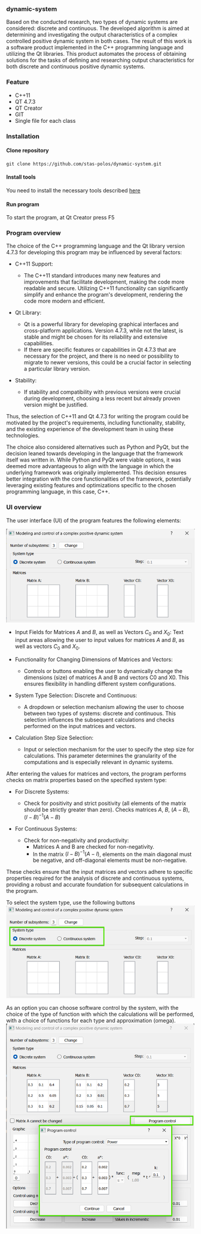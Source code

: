 ### dynamic-system

Based on the conducted research, two types of dynamic systems are considered: discrete and continuous. The developed algorithm is aimed at determining and investigating the output characteristics of a complex controlled positive dynamic system in both cases. The result of this work is a software product implemented in the C++ programming language and utilizing the Qt libraries. This product automates the process of obtaining solutions for the tasks of defining and researching output characteristics for both discrete and continuous positive dynamic systems.

### Feature
* C++11
* QT 4.7.3
* QT Creator
* GIT
* Single file for each class

### Installation
#### Clone repository
```base
git clone https://github.com/stas-polos/dynamic-system.git
```

#### Install tools
You need to install the necessary tools described [here](#feature)

#### Run program
To start the program, at Qt Creator press F5

### Program overview
The choice of the C++ programming language and the Qt library version 4.7.3 for developing this program may be influenced by several factors:
* C++11 Support:
    * The C++11 standard introduces many new features and improvements that facilitate development, making the code more readable and secure. Utilizing C++11 functionality can significantly simplify and enhance the program's development, rendering the code more modern and efficient.

* Qt Library:
    * Qt is a powerful library for developing graphical interfaces and cross-platform applications. Version 4.7.3, while not the latest, is stable and might be chosen for its reliability and extensive capabilities.
    * If there are specific features or capabilities in Qt 4.7.3 that are necessary for the project, and there is no need or possibility to migrate to newer versions, this could be a crucial factor in selecting a particular library version.

* Stability:
    * If stability and compatibility with previous versions were crucial during development, choosing a less recent but already proven version might be justified.

Thus, the selection of C++11 and Qt 4.7.3 for writing the program could be motivated by the project's requirements, including functionality, stability, and the existing experience of the development team in using these technologies.

The choice also considered alternatives such as Python and PyQt, but the decision leaned towards developing in the language that the framework itself was written in. While Python and PyQt were viable options, it was deemed more advantageous to align with the language in which the underlying framework was originally implemented. This decision ensures better integration with the core functionalities of the framework, potentially leveraging existing features and optimizations specific to the chosen programming language, in this case, C++.

### UI overview

The user interface (UI) of the program features the following elements:

![Input](https://github.com/stas-polos/dynamic-system/blob/master/images/image_ui_1.png?raw=true)

* Input Fields for Matrices $`A`$ and $`B`$, as well as Vectors $`C_{0}`$ and $`X_{0}`$:
    Text input areas allowing the user to input values for matrices $`A`$ and $`B`$, as well as vectors $`C_{0}`$ and $`X_{0}`$.

* Functionality for Changing Dimensions of Matrices and Vectors:
  * Controls or buttons enabling the user to dynamically change the dimensions (size) of matrices A and B and vectors C0 and X0. This ensures flexibility in handling different system configurations.

* System Type Selection: Discrete and Continuous:
  * A dropdown or selection mechanism allowing the user to choose between two types of systems: discrete and continuous. This selection influences the subsequent calculations and checks performed on the input matrices and vectors.

* Calculation Step Size Selection:
  * Input or selection mechanism for the user to specify the step size for calculations. This parameter determines the granularity of the computations and is especially relevant in dynamic systems.
  
After entering the values for matrices and vectors, the program performs checks on matrix properties based on the specified system type:

* For Discrete Systems:
  * Check for positivity and strict positivity (all elements of the matrix should be strictly greater than zero). Checks matrices $`A`$, $`B`$, $`(A-B)`$, $`(I−B)^{−1} (A−B)`$ 

* For Continuous Systems:
  * Check for non-negativity and productivity:
    * Matrices A and B are checked for non-negativity.
    * In the matrix $`(I−B)^{−1} (A−I)`$, elements on the main diagonal must be negative, and off-diagonal elements must be non-negative.

These checks ensure that the input matrices and vectors adhere to specific properties required for the analysis of discrete and continuous systems, providing a robust and accurate foundation for subsequent calculations in the program.

To select the system type, use the following buttons
![systems](https://github.com/stas-polos/dynamic-system/blob/master/images/select-type-systems.png?raw=true)

As an option you can choose software control by the system, with the choice of the type of function with which the calculations will be performed, with a choice of functions for each type and approximation (omega).
![control-system](https://github.com/stas-polos/dynamic-system/blob/master/images/program-control.png?raw=true)
